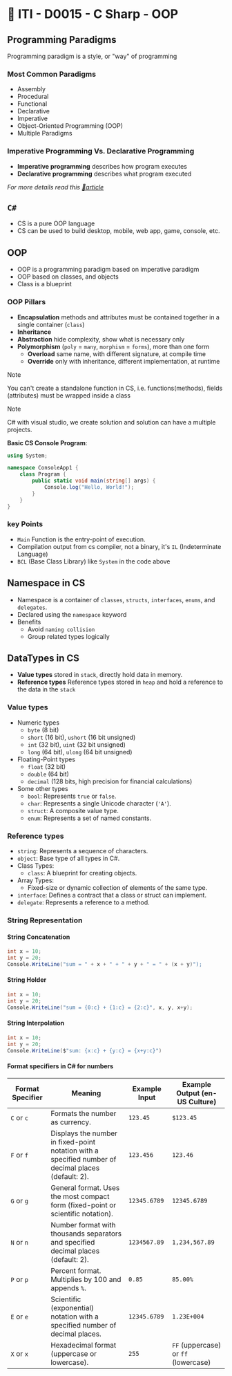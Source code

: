 # 🔖 ITI - D0015 - C Sharp - OOP

## Programming Paradigms

Programming paradigm is a style, or "way" of programming

### Most Common Paradigms

- Assembly
- Procedural
- Functional
- Declarative
- Imperative
- Object-Oriented Programming (OOP)
- Multiple Paradigms

### Imperative Programming Vs. Declarative Programming

- **Imperative programming** describes how program executes
- **Declarative programming** describes what program executed

_For more details read this [🔗article](https://cs.lmu.edu/~ray/notes/paradigms/)_

## `C#`

- CS is a pure OOP language
- CS can be used to build desktop, mobile, web app, game, console, etc.

## OOP

- OOP is a programming paradigm based on imperative paradigm
- OOP based on classes, and objects
- Class is a blueprint

### OOP Pillars

- **Encapsulation** methods and attributes must be contained together in a single container (`class`)
- **Inheritance**
- **Abstraction** hide complexity, show what is necessary only
- **Polymorphism** (`poly` = `many`, `morphism` = `forms`), more than one form
  - **Overload** same name, with different signature, at compile time
  - **Override** only with inheritance, different implementation, at runtime

> [!Note]
> You can't create a standalone function in CS, i.e. functions(methods), fields (attributes) must be wrapped inside a class

> [!Note]
> C# with visual studio, we create solution and solution can have a multiple projects.

**Basic CS Console Program**:

```cs
using System;

namespace ConsoleApp1 {
	class Program {
		public static void main(string[] args) {
			Console.log("Hello, World!");
		}
	}
}
```

### key Points

- `Main` Function is the entry-point of execution.
- Compilation output from cs compiler, not a binary, it's `IL` (Indeterminate Language)
- `BCL` (Base Class Library) like `System` in the code above

## Namespace in CS

- Namespace is a container of `classes`, `structs`, `interfaces`, `enums`, and `delegates`.
- Declared using the `namespace` keyword
- Benefits
  - Avoid `naming collision`
  - Group related types logically

## DataTypes in CS

- **Value types** stored in `stack`, directly hold data in memory.
- **Reference types** Reference types stored in `heap` and hold a reference to the data in the `stack`

### Value types

- Numeric types
  - `byte` (8 bit)
  - `short` (16 bit), `ushort` (16 bit unsigned)
  - `int` (32 bit), `uint` (32 bit unsigned)
  - `long` (64 bit), `ulong` (64 bit unsigned)
- Floating-Point types
  - `float` (32 bit)
  - `double` (64 bit)
  - `decimal` (128 bits, high precision for financial calculations)
- Some other types
  - `bool`: Represents `true` or `false`.
  - `char`: Represents a single Unicode character (`'A'`).
  - `struct`: A composite value type.
  - `enum`: Represents a set of named constants.

### Reference types

- `string`: Represents a sequence of characters.
- `object`: Base type of all types in C#.
- Class Types:
  - `class`: A blueprint for creating objects.
- Array Types:
  - Fixed-size or dynamic collection of elements of the same type.
- `interface`: Defines a contract that a class or struct can implement.
- `delegate`: Represents a reference to a method.

### String Representation

#### String Concatenation

```cs
int x = 10;
int y = 20;
Console.WriteLine("sum = " + x + " + " + y + " = " + (x + y)");
```

#### String Holder

```cs
int x = 10;
int y = 20;
Console.WriteLine("sum = {0:c} + {1:c} = {2:c}", x, y, x+y);
```

#### String Interpolation

```cs
int x = 10;
int y = 20;
Console.WriteLine($"sum: {x:c} + {y:c} = {x+y:c}")
```

#### Format specifiers in C# for numbers

| **Format Specifier** | **Meaning**                                                                                         | **Example Input** | **Example Output** (en-US Culture)   |
| -------------------- | --------------------------------------------------------------------------------------------------- | ----------------- | ------------------------------------ |
| `C` or `c`           | Formats the number as currency.                                                                     | `123.45`          | `$123.45`                            |
| `F` or `f`           | Displays the number in fixed-point notation with a specified number of decimal places (default: 2). | `123.456`         | `123.46`                             |
| `G` or `g`           | General format. Uses the most compact form (fixed-point or scientific notation).                    | `12345.6789`      | `12345.6789`                         |
| `N` or `n`           | Number format with thousands separators and specified decimal places (default: 2).                  | `1234567.89`      | `1,234,567.89`                       |
| `P` or `p`           | Percent format. Multiplies by 100 and appends `%`.                                                  | `0.85`            | `85.00%`                             |
| `E` or `e`           | Scientific (exponential) notation with a specified number of decimal places.                        | `12345.6789`      | `1.23E+004`                          |
| `X` or `x`           | Hexadecimal format (uppercase or lowercase).                                                        | `255`             | `FF` (uppercase) or `ff` (lowercase) |
